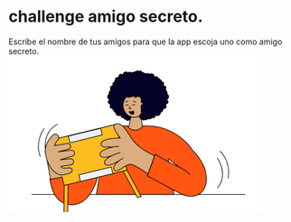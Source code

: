 # challenge amigo secreto. 

Escribe el nombre de tus amigos para que la app escoja uno como amigo secreto.
![alt text](assets/amigo-secreto.png)